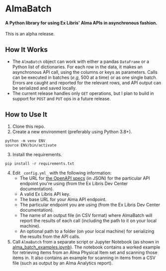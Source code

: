# AlmaBatch
#### A Python library for using Ex Libris' Alma APIs in asynchronous fashion. 
This is an alpha release. 

## How It Works
- The `AlmaBatch` object can work with either a pandas `DataFrame` or a Python list of dictionaries. For each row in the data, it makes an asynchronous API call, using the columns or keys as parameters. Calls can be executed in batches (_e.g_, 500 at a time) or as one single batch. Errors are caught and reported for the relevant rows, and API output can be serialized and saved locally.
- The current release handles only `GET` operations, but I plan to build in support for `POST` and `PUT` ops in a future release.


## How to Use It
1. Clone this repo.
2. Create a new environment (preferably using Python 3.8+).
```
python -m venv ENV
source ENV/bin/activate
```
3. Install the requirements.
```
pip install -r requirements.txt
```
4. Edit `_config.yml_` with the following information:
   - The URL for [the OpenAPI specs](https://developers.exlibrisgroup.com/blog/openapi-support-in-alma-apis/) (in JSON) for the particular API endpoint you're using (from the Ex Libris Dev Center documentation).
   - A valid Ex Libris API key.
   - The base URL for your Alma API endpoint.
   - The particular endpoint you are using (from the Ex Libris Dev Center documentation).
   - The name of an output file (in CSV format) where AlmaBatch will report the results of each call (including the path to it on your local machine).
   - An optional path to a folder (on your local machine) for serializing the results from the API calls.
5. Call `AlmaBatch` from a separate script or Jupyter Notebook (as shown in [alma_batch_examples.ipynb](https://github.com/gwu-libraries/alma-batch/blob/main/alma_batch_examples.ipynb)). The notebook contains a worked example for retrieving items from an Alma Physical Item set and scanning those items in. It also contains an example for scanning in items from a CSV file (such as output by an Alma Analytics report). 
   